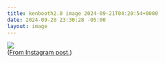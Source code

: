 ```yaml
---
title: kenbooth2.0 image 2024-09-21T04:20:54+0000
date: 2024-09-20 23:30:28 -05:00
layout: image
---
```


<img src="https://dl.dropboxusercontent.com/s/taysvho7laqb7m3/460692055_926512692837510_6136564889018432631_n?dl=0"><br>
(<a href="https://www.instagram.com/p/DAKmMz1x4ot/">From Instagram post.</a>)